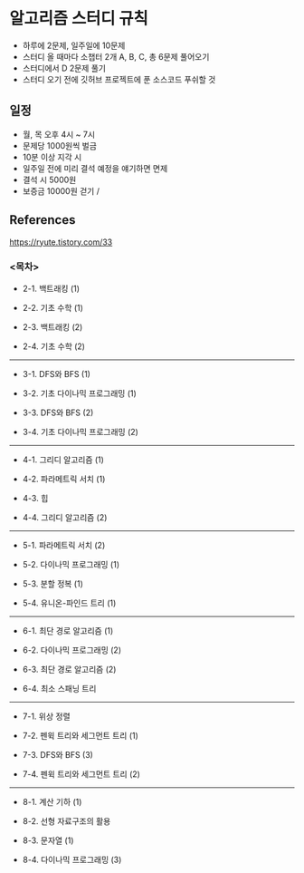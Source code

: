 # 알고리즘 스터디 규칙
- 하루에 2문제, 일주일에 10문제
- 스터디 올 때마다 소챕터 2개 A, B, C, 총 6문제 풀어오기
- 스터디에서 D 2문제 풀기
- 스터디 오기 전에 깃허브 프로젝트에 푼 소스코드 푸쉬할 것

## 일정
* 월, 목 오후 4시 ~ 7시
* 문제당 1000원씩 벌금
* 10분 이상 지각 시 
* 일주일 전에 미리 결석 예정을 얘기하면 면제
* 결석 시 5000원
* 보증금 10000원 걷기 / 

## References

https://ryute.tistory.com/33

### <목차>

- 2-1. 백트래킹 (1)
- 2-2. 기초 수학 (1)

- 2-3. 백트래킹 (2)
- 2-4. 기초 수학 (2)

------------
- 3-1. DFS와 BFS (1)
- 3-2. 기초 다이나믹 프로그래밍 (1)

- 3-3. DFS와 BFS (2)
- 3-4. 기초 다이나믹 프로그래밍 (2)
-------------
- 4-1. 그리디 알고리즘 (1)
- 4-2. 파라메트릭 서치 (1)

- 4-3. 힙
- 4-4. 그리디 알고리즘 (2)
-----------------
- 5-1. 파라메트릭 서치 (2)
- 5-2. 다이나믹 프로그래밍 (1)

- 5-3. 분할 정복 (1)
- 5-4. 유니온-파인드 트리 (1)
------------------
- 6-1. 최단 경로 알고리즘 (1)
- 6-2. 다이나믹 프로그래밍 (2)

- 6-3. 최단 경로 알고리즘 (2)
- 6-4. 최소 스패닝 트리
-----------------
- 7-1. 위상 정렬
- 7-2. 펜윅 트리와 세그먼트 트리 (1)

- 7-3. DFS와 BFS (3)
- 7-4. 펜윅 트리와 세그먼트 트리 (2)
-------------------
- 8-1. 계산 기하 (1)
- 8-2. 선형 자료구조의 활용

- 8-3. 문자열 (1)
- 8-4. 다이나믹 프로그래밍 (3)
